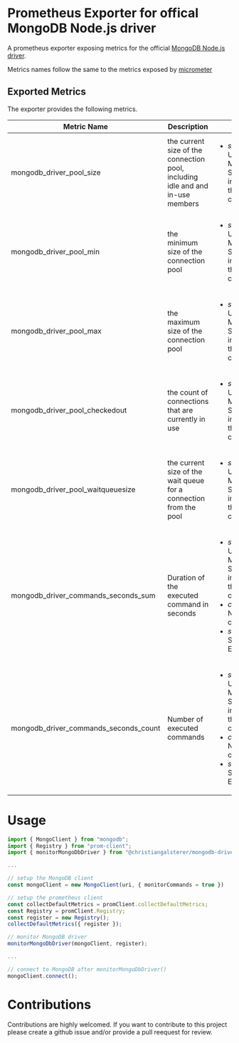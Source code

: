 # Prometheus Exporter for offical MongoDB Node.js driver

A prometheus exporter exposing metrics for the official [MongoDB Node.js driver](https://www.mongodb.com/docs/drivers/node/current/).

Metrics names follow the same to the metrics exposed by [micrometer](https://github.com/micrometer-metrics/micrometer)

## Exported Metrics
The exporter provides the following metrics.

|Metric Name|Description|Labels|
|---|---|---|
|mongodb_driver_pool_size | the current size of the connection pool, including idle and and in-use members | <ul><li>_server_address_: URL of the MongoDB Service instance where the driver is connected to </li><ul>|
|mongodb_driver_pool_min|the minimum size of the connection pool|<ul><li>_server_address_: URL of the MongoDB Service instance where the driver is connected to </li><ul> |
|mongodb_driver_pool_max|the maximum size of the connection pool|<ul><li>_server_address_: URL of the MongoDB Service instance where the driver is connected to </li><ul> |
|mongodb_driver_pool_checkedout|the count of connections that are currently in use|<ul><li>_server_address_: URL of the MongoDB Service instance where the driver is connected to </li><ul> |
|mongodb_driver_pool_waitqueuesize|the current size of the wait queue for a connection from the pool|<ul><li>_server_address_: URL of the MongoDB Service instance where the driver is connected to </li><ul> |
|mongodb_driver_commands_seconds_sum|Duration of the executed command in seconds| <ul><li>_server_address_: URL of the MongoDB Service instance where the driver is connected to </li><li> _command_: Name if the command </li><li> _status_: SUCCESS or ERROR </li><ul>|
|mongodb_driver_commands_seconds_count|Number of executed commands|<ul><li>_server_address_: URL of the MongoDB Service instance where the driver is connected to </li><li> _command_: Name if the command </li><li> _status_: SUCCESS or ERROR</li><ul>|


# Usage

```js
import { MongoClient } from "mongodb";
import { Registry } from "prom-client";
import { monitorMongoDbDriver } from "@christiangalsterer/mongodb-driver-prometheus-exporter";

...

// setup the MongoDB client
const mongoClient = new MongoClient(uri, { monitorCommands = true })

// setup the prometheus client
const collectDefaultMetrics = promClient.collectDefaultMetrics;
const Registry = promClient.Registry;
const register = new Registry();
collectDefaultMetrics({ register });

// monitor MongoDB driver
monitorMongoDbDriver(mongoClient, register);

...

// connect to MongoDB after monitorMongoDbDriver()
mongoClient.connect();

``````

# Contributions

Contributions are highly welcomed. If you want to contribute to this project please create a github issue and/or provide a pull reequest for review.

